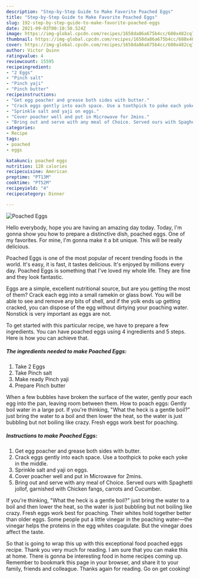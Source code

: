 ```yaml
---
description: "Step-by-Step Guide to Make Favorite Poached Eggs"
title: "Step-by-Step Guide to Make Favorite Poached Eggs"
slug: 192-step-by-step-guide-to-make-favorite-poached-eggs
date: 2021-09-03T00:10:56.524Z
image: https://img-global.cpcdn.com/recipes/1658da86a675b4cc/680x482cq70/poached-eggs-recipe-main-photo.jpg
thumbnail: https://img-global.cpcdn.com/recipes/1658da86a675b4cc/680x482cq70/poached-eggs-recipe-main-photo.jpg
cover: https://img-global.cpcdn.com/recipes/1658da86a675b4cc/680x482cq70/poached-eggs-recipe-main-photo.jpg
author: Victor Quinn
ratingvalue: 4
reviewcount: 15595
recipeingredient:
- "2 Eggs"
- "Pinch salt"
- "Pinch yaji"
- "Pinch butter"
recipeinstructions:
- "Get egg poacher and grease both sides with butter."
- "Crack eggs gently into each space. Use a toothpick to poke each yoke in the middle."
- "Sprinkle salt and yaji on eggs."
- "Cover poacher well and put in Microwave for 2mins."
- "Bring out and serve with any meal of Choice. Served ours with Spaghetti jollof, garnished with Chicken fangs, carrots and Cucumber."
categories:
- Recipe
tags:
- poached
- eggs

katakunci: poached eggs 
nutrition: 128 calories
recipecuisine: American
preptime: "PT13M"
cooktime: "PT52M"
recipeyield: "4"
recipecategory: Dinner

---
```



![Poached Eggs](https://img-global.cpcdn.com/recipes/1658da86a675b4cc/680x482cq70/poached-eggs-recipe-main-photo.jpg)

Hello everybody, hope you are having an amazing day today. Today, I'm gonna show you how to prepare a distinctive dish, poached eggs. One of my favorites. For mine, I'm gonna make it a bit unique. This will be really delicious.

Poached Eggs is one of the most popular of recent trending foods in the world. It's easy, it is fast, it tastes delicious. It's enjoyed by millions every day. Poached Eggs is something that I've loved my whole life. They are fine and they look fantastic.

Eggs are a simple, excellent nutritional source, but are you getting the most of them? Crack each egg into a small ramekin or glass bowl. You will be able to see and remove any bits of shell, and if the yolk ends up getting cracked, you can dispose of the egg without dirtying your poaching water. Nonstick is very important as eggs are not.


To get started with this particular recipe, we have to prepare a few ingredients. You can have poached eggs using 4 ingredients and 5 steps. Here is how you can achieve that.

<!--inarticleads1-->

##### The ingredients needed to make Poached Eggs:

1. Take 2 Eggs
1. Take Pinch salt
1. Make ready Pinch yaji
1. Prepare Pinch butter


When a few bubbles have broken the surface of the water, gently pour each egg into the pan, leaving room between them. How to poach eggs: Gently boil water in a large pot. If you&#39;re thinking, &#34;What the heck is a gentle boil?&#34; just bring the water to a boil and then lower the heat, so the water is just bubbling but not boiling like crazy. Fresh eggs work best for poaching. 

<!--inarticleads2-->

##### Instructions to make Poached Eggs:

1. Get egg poacher and grease both sides with butter.
1. Crack eggs gently into each space. Use a toothpick to poke each yoke in the middle.
1. Sprinkle salt and yaji on eggs.
1. Cover poacher well and put in Microwave for 2mins.
1. Bring out and serve with any meal of Choice. Served ours with Spaghetti jollof, garnished with Chicken fangs, carrots and Cucumber.


If you&#39;re thinking, &#34;What the heck is a gentle boil?&#34; just bring the water to a boil and then lower the heat, so the water is just bubbling but not boiling like crazy. Fresh eggs work best for poaching. Their whites hold together better than older eggs. Some people put a little vinegar in the poaching water—the vinegar helps the proteins in the egg whites coagulate. But the vinegar does affect the taste. 

So that is going to wrap this up with this exceptional food poached eggs recipe. Thank you very much for reading. I am sure that you can make this at home. There is gonna be interesting food in home recipes coming up. Remember to bookmark this page in your browser, and share it to your family, friends and colleague. Thanks again for reading. Go on get cooking!
